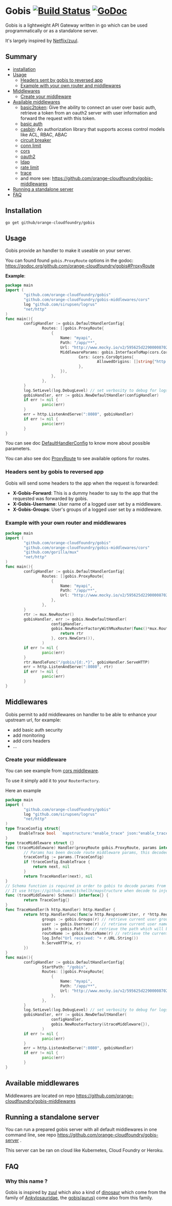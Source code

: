 # Gobis [![Build Status](https://travis-ci.org/orange-cloudfoundry/gobis.svg?branch=master)](https://travis-ci.org/orange-cloudfoundry/gobis) [![GoDoc](https://godoc.org/github.com/orange-cloudfoundry/gobis?status.svg)](https://godoc.org/github.com/orange-cloudfoundry/gobis)

Gobis is a lightweight API Gateway written in go which can be used programmatically or as a standalone server.

It's largely inspired by [Netflix/zuul](https://github.com/Netflix/zuul).

## Summary

- [installation](#installation)
- [Usage](#usage)
  - [Headers sent by gobis to reversed app](headers-sent-by-gobis-to-reversed-app)
  - [Example with your own router and middlewares](#example-with-your-own-router-and-middlewares)
- [Middlewares](#middlewares)
  - [Create your middleware](#create-your-middleware)
- [Available middlewares](https://github.com/orange-cloudfoundry/gobis-middlewares)
  - [basic2token](https://github.com/orange-cloudfoundry/gobis-middlewares#basic2token): Give the ability to connect an user over basic auth, retrieve a token from an oauth2 server with user information and forward the request with this token.
  - [basic auth](https://github.com/orange-cloudfoundry/gobis-middlewares#basic-auth)
  - [casbin](https://github.com/orange-cloudfoundry/gobis-middlewares#casbin): An authorization library that supports access control models like ACL, RBAC, ABAC
  - [circuit breaker](https://github.com/orange-cloudfoundry/gobis-middlewares#circuit-breaker)
  - [conn limit](https://github.com/orange-cloudfoundry/gobis-middlewares#conn-limit)
  - [cors](https://github.com/orange-cloudfoundry/gobis-middlewares#cors)
  - [oauth2](https://github.com/orange-cloudfoundry/gobis-middlewares#oauth2)
  - [ldap](https://github.com/orange-cloudfoundry/gobis-middlewares#ldap)
  - [rate limit](https://github.com/orange-cloudfoundry/gobis-middlewares#rate-limit)
  - [trace](https://github.com/orange-cloudfoundry/gobis-middlewares#trace)
  - and more see: https://github.com/orange-cloudfoundry/gobis-middlewares
- [Running a standalone server](#running-a-standalone-server)
- [FAQ](#faq)

## Installation

```
go get github/orange-cloudfoundry/gobis
```

## Usage

Gobis provide an handler to make it useable on your server.

You can found found `gobis.ProxyRoute` options in the godoc: https://godoc.org/github.com/orange-cloudfoundry/gobis#ProxyRoute

**Example**:

```go
package main
import (
        "github.com/orange-cloudfoundry/gobis"
        "github.com/orange-cloudfoundry/gobis-middlewares/cors"
        log "github.com/sirupsen/logrus"
        "net/http"
)
func main(){
        configHandler := gobis.DefaultHandlerConfig{
                Routes: []gobis.ProxyRoute{
                    {
                        Name: "myapi",
                        Path: "/app/**",
                        Url: "http://www.mocky.io/v2/595625d22900008702cd71e8",
                        MiddlewareParams: gobis.InterfaceToMap(cors.CorsConfig{
                                Cors: &cors.CorsOptions{
                                        AllowedOrigins: []string{"http://localhost"},
                                },
                        }),
                    },
                },
        }
        log.SetLevel(log.DebugLevel) // set verbosity to debug for logs
        gobisHandler, err := gobis.NewDefaultHandler(configHandler)
        if err != nil {
                panic(err)
        }
        err = http.ListenAndServe(":8080", gobisHandler)
        if err != nil {
                panic(err)
        }
}
```

You can see doc [DefaultHandlerConfig](https://godoc.org/github.com/orange-cloudfoundry/gobis#DefaultHandlerConfig) to know more about possible parameters.

You can also see doc [ProxyRoute](https://godoc.org/github.com/orange-cloudfoundry/gobis#ProxyRoute) to see available options for routes.

### Headers sent by gobis to reversed app

Gobis will send some headers to the app when the request is forwarded:

- **X-Gobis-Forward**: This is a dummy header to say to the app that the requested was forwarded by gobis.
- **X-Gobis-Username**: User name of a logged user set by a middleware.
- **X-Gobis-Groups**: User's groups of a logged user set by a middleware.

### Example with your own router and middlewares

```go
package main
import (
        "github.com/orange-cloudfoundry/gobis"
        "github.com/orange-cloudfoundry/gobis-middlewares/cors"
        "github.com/gorilla/mux"
        "net/http"
)
func main(){
        configHandler := gobis.DefaultHandlerConfig{
                Routes: []gobis.ProxyRoute{
                    {
                        Name: "myapi",
                        Path: "/app/**",
                        Url: "http://www.mocky.io/v2/595625d22900008702cd71e8",
                    },
                },
        }
        rtr := mux.NewRouter()
        gobisHandler, err := gobis.NewDefaultHandler(
                    configHandler,
                    gobis.NewRouterFactoryWithMuxRouter(func()*mux.Router{
                        return rtr
                    }, cors.NewCors()),
                )
        if err != nil {
                panic(err)
        }
        rtr.HandleFunc("/gobis/{d:.*}", gobisHandler.ServeHTTP)
        err = http.ListenAndServe(":8080", rtr)
        if err != nil {
                panic(err)
        }
}
```

## Middlewares

Gobis permit to add middlewares on handler to be able to enhance your upstream url, for example:
- add basic auth security
- add monitoring
- add cors headers
- ...

### Create your middleware

You can see example from [cors middleware](https://github.com/orange-cloudfoundry/gobis-middlewares/blob/master/cors.go).

To use it simply add it to your `RouterFactory`.

Here an example

```go
package main
import (
        "github.com/orange-cloudfoundry/gobis"
        log "github.com/sirupsen/logrus"
        "net/http"
)
type TraceConfig struct{
      EnableTrace bool  `mapstructure:"enable_trace" json:"enable_trace" yaml:"enable_trace"`
}
type traceMiddleware struct {}
func (traceMiddleware) Handler(proxyRoute gobis.ProxyRoute, params interface{}, next http.Handler) (http.Handler, error) {
        // Params has been decode route middleware params, this decoded agains schema you gave in schema function
        traceConfig := params.(TraceConfig)
        if !traceConfig.EnableTrace {
            return next, nil
        }
        return TraceHandler(next), nil
}
// Schema function is required in order to gobis to decode params from route and sent it back to handler function through `params`
// It use https://github.com/mitchellh/mapstructure when decode to inject in handler
func (traceMiddleware) Schema() interface{} {
        return TraceConfig{}
}
func TraceHandler(h http.Handler) http.Handler {
        return http.HandlerFunc(func(w http.ResponseWriter, r *http.Request) {
                groups := gobis.Groups(r) // retrieve current user groups set by other middlewares with gobis.AddGroups(r, "mygroup1", "mygroup2")
                user := gobis.Username(r) // retrieve current user name set by other middlewares with gobis.SetUsername(r, "username")
                path := gobis.Path(r) // retrieve the path which will be passed to upstream (wihtout trailling path name on your route)
                routeName := gobis.RouteName(r) // retrieve the current route name which use this handler
                log.Info("Url received: "+ r.URL.String())
                h.ServeHTTP(w, r)
        })
}
func main(){
        configHandler := gobis.DefaultHandlerConfig{
                StartPath: "/gobis",
                Routes: []gobis.ProxyRoute{
                    {
                        Name: "myapi",
                        Path: "/app/**",
                        Url: "http://www.mocky.io/v2/595625d22900008702cd71e8",
                    },
                },
        }
        log.SetLevel(log.DebugLevel) // set verbosity to debug for logs
        gobisHandler, err := gobis.NewDefaultHandler(
                    configHandler,
                    gobis.NewRouterFactory(&traceMiddleware{}),
                )
        if err != nil {
                panic(err)
        }
        err = http.ListenAndServe(":8080", gobisHandler)
        if err != nil {
                panic(err)
        }
}
```

## Available middlewares

Middlewares are located on repo https://github.com/orange-cloudfoundry/gobis-middlewares

## Running a standalone server

You can run a prepared gobis server with all default middlewares in one command line, see repo https://github.com/orange-cloudfoundry/gobis-server .

This server can be ran on cloud like Kubernetes, Cloud Foundry or Heroku.

## FAQ

### Why this name ?

Gobis is inspired by [zuul](https://github.com/Netflix/zuul) which also a kind of [dinosaur](https://www.wikiwand.com/en/Zuul) 
which come from the family of [Ankylosauridae](https://www.wikiwand.com/en/Ankylosauridae), the [gobis(aurus)](https://www.wikiwand.com/en/Gobisaurus) come also from this family.
